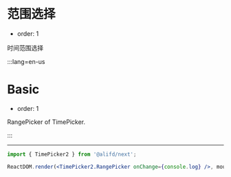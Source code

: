 # 范围选择

- order: 1

时间范围选择

:::lang=en-us
# Basic

- order: 1

RangePicker of TimePicker.

:::

---

````jsx
import { TimePicker2 } from '@alifd/next';

ReactDOM.render(<TimePicker2.RangePicker onChange={console.log} />, mountNode);
````
